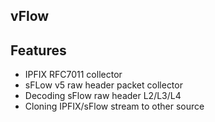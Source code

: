 ## vFlow

## Features
- IPFIX RFC7011 collector
- sFLow v5 raw header packet collector
- Decoding sFlow raw header L2/L3/L4 
- Cloning IPFIX/sFlow stream to other source
